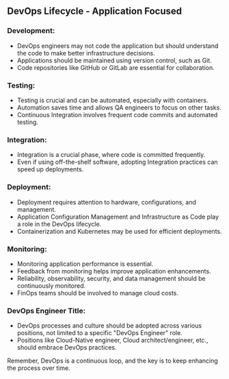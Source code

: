 ## DevOps Lifecycle - Application Focused

### Development:
- DevOps engineers may not code the application but should understand the code to make better infrastructure decisions.
- Applications should be maintained using version control, such as Git.
- Code repositories like GitHub or GitLab are essential for collaboration.

### Testing:
- Testing is crucial and can be automated, especially with containers.
- Automation saves time and allows QA engineers to focus on other tasks.
- Continuous Integration involves frequent code commits and automated testing.

### Integration:
- Integration is a crucial phase, where code is committed frequently.
- Even if using off-the-shelf software, adopting Integration practices can speed up deployments.

### Deployment:
- Deployment requires attention to hardware, configurations, and management.
- Application Configuration Management and Infrastructure as Code play a role in the DevOps lifecycle.
- Containerization and Kubernetes may be used for efficient deployments.

### Monitoring:
- Monitoring application performance is essential.
- Feedback from monitoring helps improve application enhancements.
- Reliability, observability, security, and data management should be continuously monitored.
- FinOps teams should be involved to manage cloud costs.

### DevOps Engineer Title:
- DevOps processes and culture should be adopted across various positions, not limited to a specific "DevOps Engineer" role.
- Positions like Cloud-Native engineer, Cloud architect/engineer, etc., should embrace DevOps practices.

Remember, DevOps is a continuous loop, and the key is to keep enhancing the process over time.